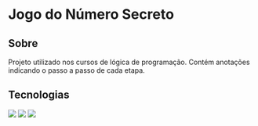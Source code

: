 <h1>Jogo do Número Secreto</h1>

<h2> Sobre</h2>
<p>Projeto utilizado nos cursos de lógica de programação. Contém anotações indicando o passo a passo de cada etapa.</p>

## Tecnologias
<div>
  <img src="https://img.shields.io/badge/HTML-239120?style=for-the-badge&logo=html5&logoColor=white">
  <img src="https://img.shields.io/badge/CSS-239120?&style=for-the-badge&logo=css3&logoColor=white">
  <img src="https://img.shields.io/badge/JavaScript-F7DF1E?style=for-the-badge&logo=javascript&logoColor=black">
</div>

